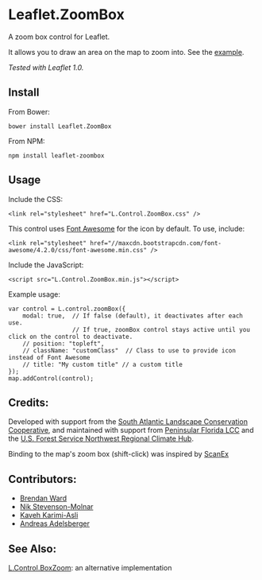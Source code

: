 # Leaflet.ZoomBox

A zoom box control for Leaflet.  

It allows you to draw an area on the map to zoom into.  See the [example](http://consbio.github.io/Leaflet.ZoomBox).

*Tested with Leaflet 1.0.*


## Install

From Bower:

```
bower install Leaflet.ZoomBox
```


From NPM:

```
npm install leaflet-zoombox
```


## Usage

Include the CSS: 

```
<link rel="stylesheet" href="L.Control.ZoomBox.css" />
```

This control uses [Font Awesome](http://fontawesome.io/) for the icon by default.  To use, include:

```
<link rel="stylesheet" href="//maxcdn.bootstrapcdn.com/font-awesome/4.2.0/css/font-awesome.min.css" />
```


Include the JavaScript:

```
<script src="L.Control.ZoomBox.min.js"></script>
```


Example usage:

```
var control = L.control.zoomBox({
    modal: true,  // If false (default), it deactivates after each use.  
                  // If true, zoomBox control stays active until you click on the control to deactivate.
    // position: "topleft",                  
    // className: "customClass"  // Class to use to provide icon instead of Font Awesome
    // title: "My custom title" // a custom title
});
map.addControl(control);
```


## Credits:
Developed with support from the [South Atlantic Landscape Conservation Cooperative](http://www.southatlanticlcc.org/), and maintained with support from [Peninsular Florida LCC](http://peninsularfloridalcc.org/) and the [U.S. Forest Service Northwest Regional Climate Hub](http://www.fs.fed.us/climatechange/nrch/).

Binding to the map's zoom box (shift-click) was inspired by [ScanEx](https://github.com/ScanEx/gmxControls/blob/master/examples/L.Control.boxZoom.html)


## Contributors:
* [Brendan Ward](https://github.com/brendan-ward)
* [Nik Stevenson-Molnar](https://github.com/nikmolnar)
* [Kaveh Karimi-Asli](https://github.com/ka7eh)
* [Andreas Adelsberger](https://github.com/punknroll)


## See Also:
[L.Control.BoxZoom](https://github.com/gregallensworth/L.Control.BoxZoom): an alternative implementation

